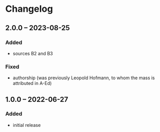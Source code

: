 # Changelog

## 2.0.0 – 2023-08-25

### Added

- sources B2 and B3

### Fixed

- authorship (was previously Leopold Hofmann, to whom the mass is attributed in A-Ed)


## 1.0.0 – 2022-06-27

### Added

- initial release
